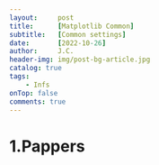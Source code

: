 ```yaml
---
layout:     post
title:      [Matplotlib Common]
subtitle:   [Common settings]
date:       [2022-10-26]
author:     J.C.
header-img: img/post-bg-article.jpg
catalog: true
tags:
    - Infs
onTop: false
comments: true
---
```


# 1.Pappers



